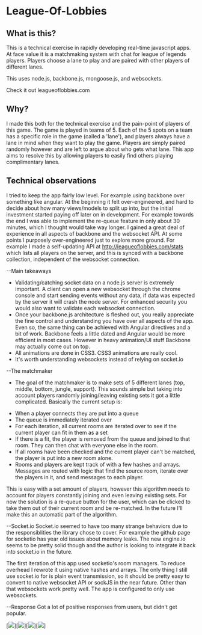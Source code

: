 League-Of-Lobbies
=================


## What is this?
This is a technical exercise in rapidly developing real-time javascript apps. At face value it is a matchmaking system with chat for league of legends players. Players choose a lane to play and are paired with other players of different lanes.

This uses node.js, backbone.js, mongoose.js, and websockets.

Check it out leagueoflobbies.com
## Why?

I made this both for the technical exercise and the pain-point of players of this game. The game is played in teams of 5. Each of the 5 spots on a team has a specific role in the game (called a 'lane'), and players always have a lane in mind when they want to play the game. Players are simply paired randomly however and are left to argue about who gets what lane. This app aims to resolve this by allowing players to easily find others playing complimentary lanes.

## Technical observations
I tried to keep the app fairly low level. For example using backbone over something like angular. At the beginning it felt over-engineered, and hard to decide about how many views/models to split up into, but the initial investment started paying off later on in development. For example towards the end I was able to implement the re-queue feature in only about 30 minutes, which I thought would take way longer. I gained a great deal of experience in all aspects of backbone and the websocket API.
At some points I purposely over-engineered just to explore more ground. For example I made a self-updating API at http://leagueoflobbies.com/stats which lists all players on the server, and this is synced with a backbone collection, independent of the websocket connection. 


--Main takeaways
  - Validating/catching socket data on a node.js server is extremely important. A client can open a new websocket through the chrome console and start sending events without any data, if data was expected by the server it will crash the node server. For enhanced security you would also want to validate each websocket connection. 
  - Once your backbone.js architecture is fleshed out, you really appreciate the fine control and understanding you have over all aspects of the app. Even so, the same thing can be achieved with Angular directives and a bit of work. Backbone feels a little dated and Angular would be more efficient in most cases. However in heavy animation/UI stuff Backbone may actually come out on top.
  - All animations are done in CSS3. CSS3 animations are really cool.
  - It's worth understanding websockets instead of relying on socket.io

--The matchmaker
  - The goal of the matchmaker is to make sets of 5 different lanes (top, middle, bottom, jungle, support). This sounds simple but taking into account players randomly joining/leaving existing sets it got a little complicated. Basically the current setup is:
   * When a player connects they are put into a queue
   * The queue is immediately iterated over
   * For each iteration, all current rooms are iterated over to see if the current player can fit in them as a set
   * If there is a fit, the player is removed from the queue and joined to that room. They can then chat with everyone else in the room. 
   * If all rooms have been checked and the current player can't be matched, the player is put into a new room alone.
   * Rooms and players are kept track of with a few hashes and arrays. Messages are routed with logic that find the source room, iterate over the players in it, and send messages to each player. 

   This is easy with a set amount of players, however this algorithm needs to account for players constantly joining and even leaving existing sets. For now the solution is a re-queue button for the user, which can be clicked to take them out of their current room and be re-matched. In the future I'll make this an automatic part of the algorithm. 

--Socket.io
  Socket.io seemed to have too many strange behaviors due to the responsiblities the library chose to cover. For example the github page for socketio has year old issues about memory leaks. The new engine.io seems to be pretty solid though and the author is looking to integrate it back into socket.io in the future. 

  The first iteration of this app used socketio's room managers. To reduce overhead I rewrote it using native hashes and arrays. The only thing I still use socket.io for is plain event transmission, so it should be pretty easy to convert to native websocket API or sockJS in the near future. 
  Other than that websockets work pretty well. The app is configured to only use websockets.


--Response
Got a lot of positive responses from users, but didn't get popular.
  
[![](http://markchatkhan.com/1.png)][![](http://markchatkhan.com/2.png)][![](http://markchatkhan.com/3.png)][![](http://markchatkhan.com/4.png)]







